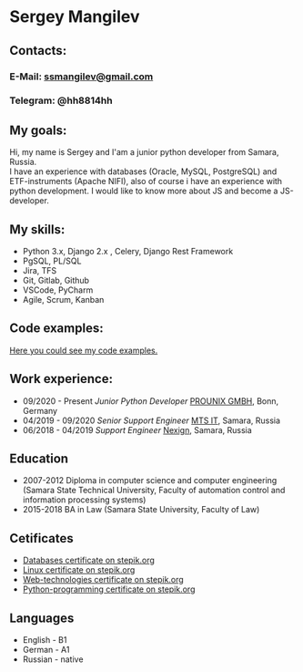 # Sergey Mangilev

## Contacts:
### E-Mail: ssmangilev@gmail.com
### Telegram: @hh8814hh

## My goals:
Hi, my name is Sergey and I'am a junior python developer from Samara, Russia.\
I have an experience with databases (Oracle, MySQL, PostgreSQL) and ETF-instruments (Apache NIFI),
also of course i have an experience with python development. I would like to know more about JS and
become a JS-developer.

## My skills:
* Python 3.x, Django 2.x , Celery, Django Rest Framework
* PgSQL, PL/SQL
* Jira, TFS
* Git, Gitlab, Github
* VSCode, PyCharm
* Agile, Scrum, Kanban

## Code examples:
[Here you could see my code examples.](https://github.com/ssmangilev)
  
## Work experience:
* 09/2020 - Present *Junior Python Developer* [PROUNIX GMBH](https://prounix.de/), Bonn, Germany
* 04/2019 - 09/2020 *Senior Support Engineer* [MTS IT](https://mts.ru/), Samara, Russia
* 06/2018 - 04/2019 *Support Engineer* [Nexign](https://nexign.com/ru), Samara, Russia

## Education
* 2007-2012 Diploma in computer science and computer engineering (Samara State Technical University, Faculty of automation control and information processing systems)
* 2015-2018 BA in Law (Samara State University, Faculty of Law)

## Cetificates
* [Databases certificate on stepik.org](https://stepik.org/cert/105590)
* [Linux certificate on stepik.org](https://stepik.org/cert/261626)
* [Web-technologies certificate on stepik.org](https://stepik.org/cert/261231)
* [Python-programming certificate on stepik.org](https://stepik.org/cert/165520)

## Languages
* English - B1
* German - A1
* Russian - native
